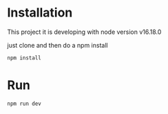 # Installation
This project it is developing with node version v16.18.0

just clone and then do a npm install

`
    npm install
`

# Run
 
`
    npm run dev
`
